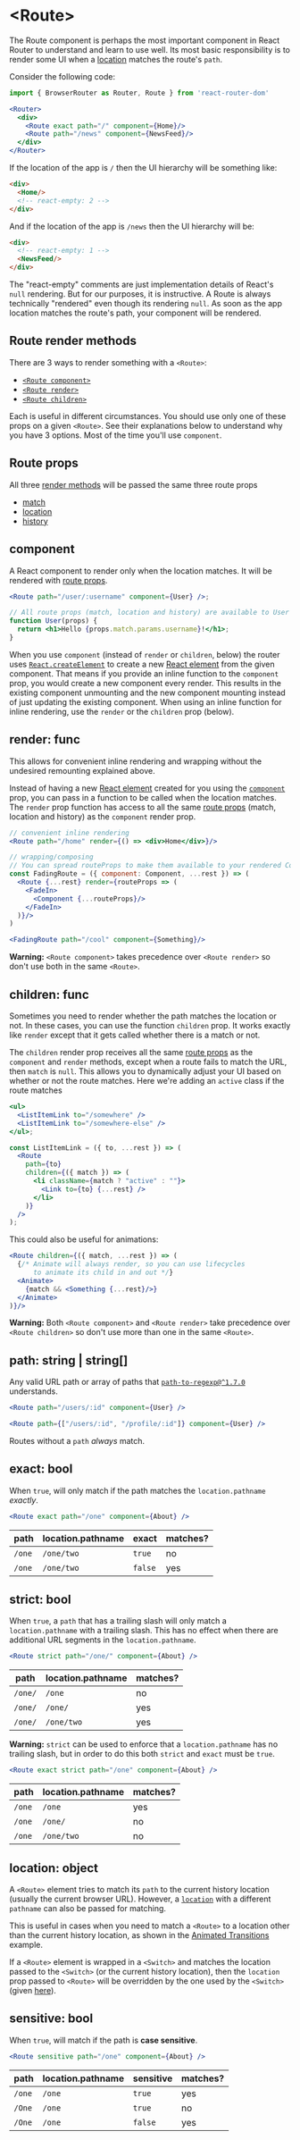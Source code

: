 # &lt;Route>

The Route component is perhaps the most important component in React
Router to understand and learn to use well. Its most basic
responsibility is to render some UI when a [location](./location.md)
matches the route's `path`.

Consider the following code:

```jsx
import { BrowserRouter as Router, Route } from 'react-router-dom'

<Router>
  <div>
    <Route exact path="/" component={Home}/>
    <Route path="/news" component={NewsFeed}/>
  </div>
</Router>
```

If the location of the app is `/` then the UI hierarchy will be something like:

```html
<div>
  <Home/>
  <!-- react-empty: 2 -->
</div>
```

And if the location of the app is `/news` then the UI hierarchy will be:

```html
<div>
  <!-- react-empty: 1 -->
  <NewsFeed/>
</div>
```

The "react-empty" comments are just implementation details of React's `null` rendering. But for our purposes, it is instructive. A Route is always technically "rendered" even though its rendering `null`. As soon as the app location matches the route's path, your component will be rendered.

## Route render methods

There are 3 ways to render something with a `<Route>`:

- [`<Route component>`](#component)
- [`<Route render>`](#render-func)
- [`<Route children>`](#children-func)

Each is useful in different circumstances. You should use only one of these props on a given `<Route>`. See their explanations below to understand why you have 3 options. Most of the time you'll use `component`.

## Route props

All three [render methods](#route-render-methods) will be passed the same three route props

- [match](./match.md)
- [location](./location.md)
- [history](./history.md)

## component

A React component to render only when the location matches. It will be
rendered with [route props](#route-props).

```jsx
<Route path="/user/:username" component={User} />;

// All route props (match, location and history) are available to User
function User(props) {
  return <h1>Hello {props.match.params.username}!</h1>;
}
```

When you use `component` (instead of `render` or `children`, below) the router uses [`React.createElement`](https://facebook.github.io/react/docs/react-api.html#createelement) to create a new [React element](https://facebook.github.io/react/docs/rendering-elements.html) from the given component. That means if you provide an inline function to the `component` prop, you would create a new component every render. This results in the existing component unmounting and the new component mounting instead of just updating the existing component. When using an inline function for inline rendering, use the `render` or the `children` prop (below).

## render: func

This allows for convenient inline rendering and wrapping without the undesired remounting explained above.

Instead of having a new [React element](https://facebook.github.io/react/docs/rendering-elements.html) created for you using the [`component`](#component) prop, you can pass in a function to be called when the location matches. The `render` prop function has access to all the same [route props](#route-props) (match, location and history) as the `component` render prop.

```jsx
// convenient inline rendering
<Route path="/home" render={() => <div>Home</div>}/>

// wrapping/composing
// You can spread routeProps to make them available to your rendered Component
const FadingRoute = ({ component: Component, ...rest }) => (
  <Route {...rest} render={routeProps => (
    <FadeIn>
      <Component {...routeProps}/>
    </FadeIn>
  )}/>
)

<FadingRoute path="/cool" component={Something}/>
```

**Warning:** `<Route component>` takes precedence over `<Route render>` so don't use both in the same `<Route>`.

## children: func

Sometimes you need to render whether the path matches the location or not. In these cases, you can use the function `children` prop. It works exactly like `render` except that it gets called whether there is a match or not.

The `children` render prop receives all the same [route props](#route-props) as the `component` and `render` methods, except when a route fails to match the URL, then `match` is `null`. This allows you to dynamically adjust your UI based on whether or not the route matches. Here we're adding an `active` class if the route matches

```jsx
<ul>
  <ListItemLink to="/somewhere" />
  <ListItemLink to="/somewhere-else" />
</ul>;

const ListItemLink = ({ to, ...rest }) => (
  <Route
    path={to}
    children={({ match }) => (
      <li className={match ? "active" : ""}>
        <Link to={to} {...rest} />
      </li>
    )}
  />
);
```

This could also be useful for animations:

```jsx
<Route children={({ match, ...rest }) => (
  {/* Animate will always render, so you can use lifecycles
      to animate its child in and out */}
  <Animate>
    {match && <Something {...rest}/>}
  </Animate>
)}/>
```

**Warning:** Both `<Route component>` and `<Route render>` take precedence over `<Route children>` so don't use more than one in the same `<Route>`.

## path: string | string[]

Any valid URL path or array of paths that [`path-to-regexp@^1.7.0`](https://github.com/pillarjs/path-to-regexp/tree/v1.7.0) understands.

```jsx
<Route path="/users/:id" component={User} />
```

```jsx
<Route path={["/users/:id", "/profile/:id"]} component={User} />
```

Routes without a `path` _always_ match.

## exact: bool

When `true`, will only match if the path matches the `location.pathname` _exactly_.

```jsx
<Route exact path="/one" component={About} />
```

| path   | location.pathname | exact   | matches? |
| ------ | ----------------- | ------- | -------- |
| `/one` | `/one/two`        | `true`  | no       |
| `/one` | `/one/two`        | `false` | yes      |

## strict: bool

When `true`, a `path` that has a trailing slash will only match a `location.pathname` with a trailing slash. This has no effect when there are additional URL segments in the `location.pathname`.

```jsx
<Route strict path="/one/" component={About} />
```

| path    | location.pathname | matches? |
| ------- | ----------------- | -------- |
| `/one/` | `/one`            | no       |
| `/one/` | `/one/`           | yes      |
| `/one/` | `/one/two`        | yes      |

**Warning:** `strict` can be used to enforce that a `location.pathname` has no trailing slash, but in order to do this both `strict` and `exact` must be `true`.

```jsx
<Route exact strict path="/one" component={About} />
```

| path   | location.pathname | matches? |
| ------ | ----------------- | -------- |
| `/one` | `/one`            | yes      |
| `/one` | `/one/`           | no       |
| `/one` | `/one/two`        | no       |

## location: object

A `<Route>` element tries to match its `path` to the current history location (usually the current browser URL).
However, a [`location`](location.md) with a different `pathname` can also be passed for matching.

This is useful in cases when you need to match a `<Route>` to a location other than the current history location, as shown in the [Animated Transitions](https://reacttraining.com/react-router/web/example/animated-transitions) example.

If a `<Route>` element is wrapped in a `<Switch>` and matches the location passed to the `<Switch>` (or the current history location), then the `location` prop passed to `<Route>` will be overridden by the one used by the `<Switch>` (given [here](https://github.com/ReactTraining/react-router/blob/master/packages/react-router/modules/Switch.js#L51)).

## sensitive: bool

When `true`, will match if the path is **case sensitive**.

```jsx
<Route sensitive path="/one" component={About} />
```

| path   | location.pathname | sensitive | matches? |
| ------ | ----------------- | --------- | -------- |
| `/one` | `/one`            | `true`    | yes      |
| `/One` | `/one`            | `true`    | no       |
| `/One` | `/one`            | `false`   | yes      |
